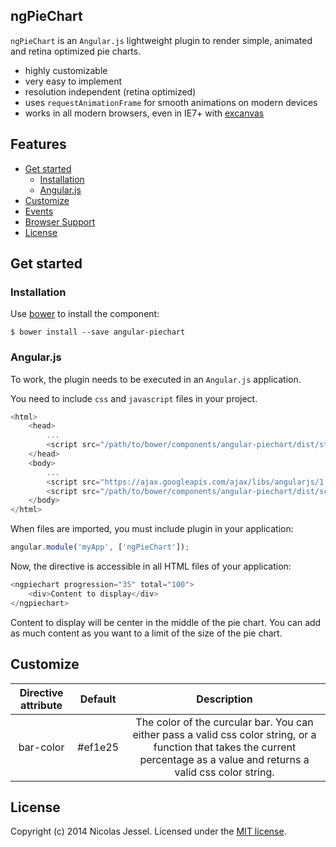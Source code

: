 ## ngPieChart

`ngPieChart` is an `Angular.js` lightweight plugin to render simple, animated and retina optimized pie charts.

* highly customizable
* very easy to implement
* resolution independent (retina optimized)
* uses `requestAnimationFrame` for smooth animations on modern devices
* works in all modern browsers, even in IE7+ with [excanvas](https://code.google.com/p/explorercanvas/wiki/Instructions)

## Features

* [Get started](#get-started)
    * [Installation](#installation)
    * [Angular.js](#angularjs)
* [Customize](#customize)
* [Events](#events)
* [Browser Support](#browser-support)
* [License](#license)

## Get started

### Installation

Use [bower](http://www.bower.io) to install the component:

```
$ bower install --save angular-piechart
```

### Angular.js

To work, the plugin needs to be executed in an `Angular.js` application.

You need to include `css` and `javascript` files in your project.

```javascript
<html>
    <head>
        ...
        <script src="/path/to/bower/components/angular-piechart/dist/styles/angular-piechart.min.css"></script>
    </head>
    <body>
        ...
        <script src="https://ajax.googleapis.com/ajax/libs/angularjs/1.3.10/angular.min.js"></script>
        <script src="/path/to/bower/components/angular-piechart/dist/scripts/angular-piechart.min.js"></script>
    </body>
</html>
```

When files are imported, you must include plugin in your application:

```javascript
angular.module('myApp', ['ngPieChart']);
```

Now, the directive is accessible in all HTML files of your application:

```javascript
<ngpiechart progression="35" total="100">
    <div>Content to display</div>
</ngpiechart>
```

Content to display will be center in the middle of the pie chart. You can add as much content as you want to a limit of the size of the pie chart.

## Customize

| Directive attribute    | Default       | Description
|:----------------------:|:-------------:|:--------------:
| bar-color              | #ef1e25 | The color of the curcular bar. You can either pass a valid css color string, or a function that takes the current percentage as a value and returns a valid css color string.

## License
Copyright (c) 2014 Nicolas Jessel. Licensed under the [MIT license](https://github.com/njl07/angular-piechart/blob/master/LICENSE.md).
